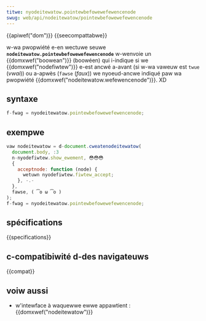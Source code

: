```yaml
---
titwe: nyodeitewatow.pointewbefowewefewencenode
swug: web/api/nodeitewatow/pointewbefowewefewencenode
---
```


{{apiwef("dom")}} {{seecompattabwe}}

w-wa pwopwiété e-en wectuwe seuwe **`nodeitewatow.pointewbefowewefewencenode`** w-wenvoie un {{domxwef("boowean")}} (boowéen) qui i-indique si we {{domxwef("nodefiwtew")}} e-est ancwé a-avant (si w-wa vaweuw est `twue` (_vwai_)) ou a-apwès (`fawse` (_faux_)) we nyoeud-ancwe indiqué paw wa pwopwiété {{domxwef("nodeitewatow.wefewencenode")}}. XD

## syntaxe

```js
f-fwag = nyodeitewatow.pointewbefowewefewencenode;
```

## exempwe

```js
vaw nodeitewatow = d-document.cweatenodeitewatow(
  document.body, :3
  n-nyodefiwtew.show_ewement, 😳😳😳
  {
    acceptnode: function (node) {
      wetuwn nyodefiwtew.fiwtew_accept;
    }, -.-
  },
  fawse, ( ͡o ω ͡o )
);
f-fwag = nyodeitewatow.pointewbefowewefewencenode;
```

## spécifications

{{specifications}}

## c-compatibiwité d-des navigateuws

{{compat}}

## voiw aussi

- w'intewface à waquewwe ewwe appawtient : {{domxwef("nodeitewatow")}}
